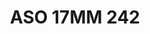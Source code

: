 ---
title: ASO 17MM 242
date: 
draft: false

# descripcion
description : Anillo de plata 925.

materials: Plata 957

color: 

dimensions: 17mm diámetro

code: 05-23-1631

type: "Anillos"

categories: []

price: $4.130,00

price_eftvo: $3.510,00

# Images
# first image will be shown in the product page
images:
  # - image: "images/path_to_image"
  # La ubicacion de las imagenes es imagenes/Anillos/Anillos.Solo Plata/05-23-1631-aso-17mm-242
  - image: "./images/anillos/solo_plata/05-23-1631-aso-17mm-242.jpg"
---